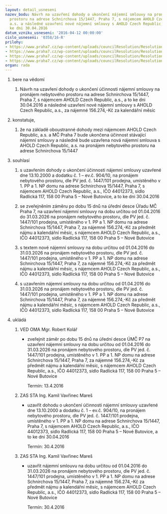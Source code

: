 ```yaml
---
layout: detail_usneseni
nazev_bodu: Návrh na uzavření dohody o ukončení nájemní smlouvy na pronájem nebytového
  prostoru na adrese Schnirchova 15/1447, Praha 7, s nájemcem AHOLD Czech Republic,
  a.s. a následné uzavření nové nájemní smlouvy s AHOLD Czech Republic, a.s., a to
  ke dni 30.04.2016
datum_vzniku_usneseni: '2016-04-12 00:00:00'
cislo_usneseni: '0358/16-R'
prilohy:
- https://www.praha7.cz/wp-content/uploads/councilResolution/Resolutions/27552/export/DZ_AHOLD~44242.docx
- https://www.praha7.cz/wp-content/uploads/councilResolution/Resolutions/27552/export/AHOLDCzechRepublicas_smlouvadodatek~44241.pdf
- https://www.praha7.cz/wp-content/uploads/councilResolution/Resolutions/27552/export/AHOLDCzechRepublicas_Schnirchova15_1447_smlouvanova2016~44240.docx
- https://www.praha7.cz/wp-content/uploads/councilResolution/Resolutions/27552/export/export~299630.pdf
organ: rada
---
```

<ol class="urzList_view" id="urzList">
<li id="" class="urzClass1"><span name="1">bere na vědomí</span> 
<ol class="urzOlClass">
<li id="" class="urzClass2" style="TEXT-ALIGN: left"><span><p>Návrh na uzavření dohody o ukončení účinnosti nájemní smlouvy na pronájem nebytového prostoru na adrese Schnirchova 15/1447, Praha 7, s nájemcem AHOLD Czech Republic, a.s., a to ke dni 30.04.2016 a následné uzavření nové nájemní smlouvy s AHOLD Czech Republic, a.s., za nájemné 156.274,-Kč za kalendářní měsíc</p></span></li></ol></li>
<li id="" class="urzClass1"><span name="50">konstatuje,</span> 
<ol class="urzOlClass">
<li id="" class="urzClass2" style="TEXT-ALIGN: left"><span><p>že na základě oboustranné dohody mezi nájemcem AHOLD Czech Republic, a.s. a MČ Praha 7 bude ukončena účinnost stávající nájemní smlouvy a následně bude uzavřena nová nájemní smlouva s AHOLD Czech Republic, a.s. na pronájem nebytového prostoru na adrese Schnirchova 15/1447<br></p></span></li></ol></li>
<li id="" class="urzClass1"><span name="26">souhlasí</span> 
<ol class="urzOlClass">
<li id="" class="urzClass2" style="TEXT-ALIGN: left"><span><p>s uzavřením dohody o ukončení účinnosti nájemní smlouvy uzavřené dne 13.10.2000 a dodatku č. 1 – ev.č. 904/10, na pronájem nebytového prostoru, dle PV jed. č. 1447/101 prodejna, umístěného v 1. PP a 1. NP domu na adrese Schnirchova 15/1447, Praha 7, s nájemcem AHOLD Czech Republic, a.s., IČO 44012373, sídlo Radlická 117, 158 00 Praha 5 – Nové Butovice, a to ke dni 30.04.2016</p></span></li>
<li id="" class="urzClass2" style="TEXT-ALIGN: left"><span><p>se zveřejněním záměru po dobu 15 dnů na úřední desce Úřadu MČ Praha 7, na uzavření nájemní smlouvy na dobu určitou od 01.04.2016 do 31.03.2026 na pronájem nebytového prostoru, dle PV jed. č. 1447/101 prodejna, umístěného v 1. PP a 1. NP domu na adrese Schnirchova 15/1447, Praha 7, za nájemné 156.274,-Kč za předmět nájmu a kalendářní měsíc, s nájemcem AHOLD Czech Republic, a.s., IČO 44012373, sídlo Radlická 117, 158 00 Praha 5 – Nové Butovice</p></span></li><li style="text-align: left;" id="" class="urzClass2"><span><p>s textem nové nájemní smlouvy na dobu určitou od 01.04.2016 do 31.03.2026 na pronájem nebytového prostoru, dle PV jed. č. 1447/101 prodejna, umístěného v 1. PP a 1. NP domu na adrese Schnirchova 15/1447, Praha 7, za nájemné 156.274,-Kč za předmět nájmu a kalendářní měsíc, s nájemcem AHOLD Czech Republic, a.s., IČO 44012373, sídlo Radlická 117, 158 00 Praha 5 – Nové Butovice</p></span></li>
<li id="" class="urzClass2" style="TEXT-ALIGN: left"><span><p>s uzavřením nájemní smlouvy na dobu určitou od 01.04.2016 do 31.03.2026 na pronájem nebytového prostoru, dle PV jed. č. 1447/101 prodejna, umístěného v 1. PP a 1. NP domu na adrese Schnirchova 15/1447, Praha 7, za nájemné 156.274,-Kč za předmět nájmu a kalendářní měsíc, s nájemcem AHOLD Czech Republic, a.s., IČO 44012373, sídlo Radlická 117, 158 00 Praha 5 – Nové Butovice</p></span></li></ol></li><li class="urzClass1" id="urzUkoly"><span name="1">ukládá</span><ol class="urzOlClass"><li class="urzClass2"><span><p>VED OMA Mgr. Robert Kolář</p></span><ul class="urzUlClass"><li class="urzClass3"><span><p>zveřejnit záměr po dobu 15 dnů na úřední desce ÚMČ P7 na uzavření nájemní smlouvy na dobu určitou od 01.04.2016 do 31.03.2026 na pronájem nebytového prostoru, dle PV jed. č. 1447/101 prodejna, umístěného v 1. PP a 1. NP domu na adrese Schnirchova 15/1447, Praha 7, za nájemné 156.274,-Kč za předmět nájmu a kalendářní měsíc, s nájemcem AHOLD Czech Republic, a.s., IČO 44012373, sídlo Radlická 117, 158 00 Praha 5 – Nové Butovice</p></span><span class="urzUkolTermin">  Termín:&nbsp;13.4.2016</span></li></ul></li><li class="urzClass2"><span><p>ZAS STA Ing. Kamil Vavřinec Mareš</p></span><ul class="urzUlClass"><li class="urzClass3"><span><p>uzavřít dohodu o ukončení účinnosti nájemní smlouvy uzavřené dne 13.10.2000 a dodatku č. 1 – ev.č. 904/10, na pronájem nebytového prostoru, dle PV jed. č. 1447/101 prodejna, umístěného v 1. PP a 1. NP domu na adrese Schnirchova 15/1447, Praha 7, s nájemcem AHOLD Czech Republic, a.s., IČO 44012373, sídlo Radlická 117, 158 00 Praha 5 – Nové Butovice, a to ke dni 30.04.2016</p></span><span class="urzUkolTermin">  Termín:&nbsp;30.4.2016</span></li></ul></li><li class="urzClass2"><span><p>ZAS STA Ing. Kamil Vavřinec Mareš</p></span><ul class="urzUlClass"><li class="urzClass3"><span><p>uzavřít nájemní smlouvu na dobu určitou od 01.04.2016 do 31.03.2026 na pronájem nebytového prostoru, dle PV jed. č. 1447/101 prodejna, umístěného v 1. PP a 1. NP domu na adrese Schnirchova 15/1447, Praha 7, za nájemné 156.274,-Kč za předmět nájmu a kalendářní měsíc, s nájemcem AHOLD Czech Republic, a.s., IČO 44012373, sídlo Radlická 117, 158 00 Praha 5 – Nové Butovice</p></span><span class="urzUkolTermin">  Termín:&nbsp;30.4.2016</span></li></ul></li></ol></li>
</ol>